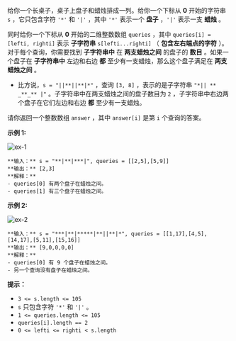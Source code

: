 给你一个长桌子，桌子上盘子和蜡烛排成一列。给你一个下标从 **0**  开始的字符串 `s` ，它只包含字符 `'*'` 和 `'|'` ，其中 `'*'`
表示一个 **盘子**  ，`'|'` 表示一支  **蜡烛**  。

同时给你一个下标从 **0**  开始的二维整数数组 `queries` ，其中 `queries[i] = [lefti, righti]` 表示
**子字符串**  `s[lefti...righti]` （ **包含左右端点的字符** ）。对于每个查询，你需要找到 **子字符串中**  在
**两支蜡烛之间**  的盘子的 **数目**  。如果一个盘子在 **子字符串中**  左边和右边 **都**  至少有一支蜡烛，那么这个盘子满足在
**两支蜡烛之间**  。

  * 比方说，`s = "||**||**|*"` ，查询 `[3, 8]` ，表示的是子字符串 `"*|| ** _**_** |"` 。子字符串中在两支蜡烛之间的盘子数目为 `2` ，子字符串中右边两个盘子在它们左边和右边 **都** 至少有一支蜡烛。

请你返回一个整数数组 `answer` ，其中 `answer[i]` 是第 `i` 个查询的答案。



**示例 1:**

![ex-1](https://assets.leetcode.com/uploads/2021/10/04/ex-1.png)

    
    
    **输入：** s = "**|**|***|", queries = [[2,5],[5,9]]
    **输出：** [2,3]
    **解释：**
    - queries[0] 有两个盘子在蜡烛之间。
    - queries[1] 有三个盘子在蜡烛之间。
    

**示例 2:**

![ex-2](https://assets.leetcode.com/uploads/2021/10/04/ex-2.png)

    
    
    **输入：** s = "***|**|*****|**||**|*", queries = [[1,17],[4,5],[14,17],[5,11],[15,16]]
    **输出：** [9,0,0,0,0]
    **解释：**
    - queries[0] 有 9 个盘子在蜡烛之间。
    - 另一个查询没有盘子在蜡烛之间。
    



**提示：**

  * `3 <= s.length <= 105`
  * `s` 只包含字符 `'*'` 和 `'|'` 。
  * `1 <= queries.length <= 105`
  * `queries[i].length == 2`
  * `0 <= lefti <= righti < s.length`

